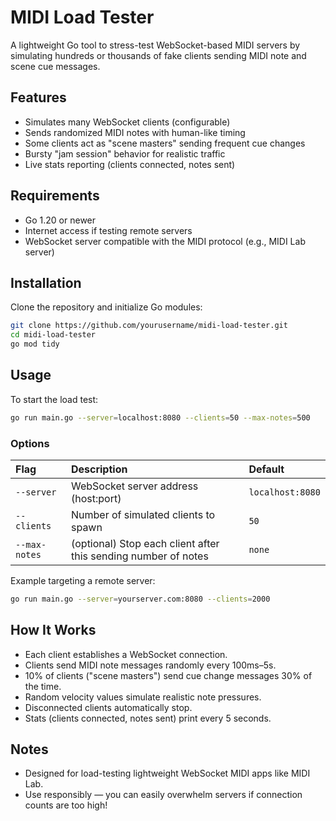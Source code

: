 # MIDI Load Tester

A lightweight Go tool to stress-test WebSocket-based MIDI servers by simulating hundreds or thousands of fake clients sending MIDI note and scene cue messages.

## Features

- Simulates many WebSocket clients (configurable)
- Sends randomized MIDI notes with human-like timing
- Some clients act as "scene masters" sending frequent cue changes
- Bursty "jam session" behavior for realistic traffic
- Live stats reporting (clients connected, notes sent)

## Requirements

- Go 1.20 or newer
- Internet access if testing remote servers
- WebSocket server compatible with the MIDI protocol (e.g., MIDI Lab server)

## Installation

Clone the repository and initialize Go modules:

```bash
git clone https://github.com/yourusername/midi-load-tester.git
cd midi-load-tester
go mod tidy
```

## Usage

To start the load test:

```bash
go run main.go --server=localhost:8080 --clients=50 --max-notes=500
```

### Options

| Flag | Description | Default |
|:-----|:------------|:--------|
| `--server` | WebSocket server address (host:port) | `localhost:8080` |
| `--clients` | Number of simulated clients to spawn | `50` |
| `--max-notes` | (optional) Stop each client after this sending number of notes | `none` | 

Example targeting a remote server:

```bash
go run main.go --server=yourserver.com:8080 --clients=2000
```

## How It Works

- Each client establishes a WebSocket connection.
- Clients send MIDI note messages randomly every 100ms–5s.
- 10% of clients ("scene masters") send cue change messages 30% of the time.
- Random velocity values simulate realistic note pressures.
- Disconnected clients automatically stop.
- Stats (clients connected, notes sent) print every 5 seconds.

## Notes

- Designed for load-testing lightweight WebSocket MIDI apps like MIDI Lab.
- Use responsibly — you can easily overwhelm servers if connection counts are too high!
